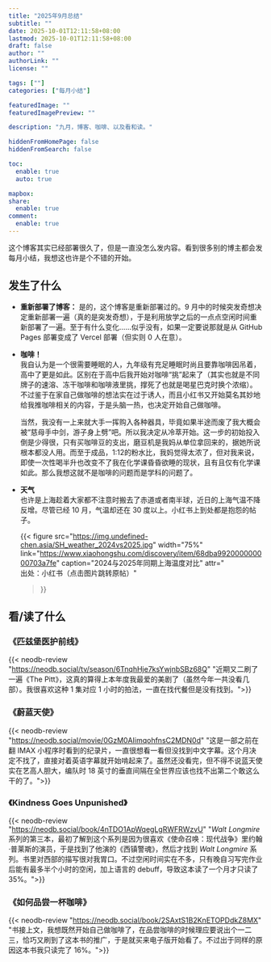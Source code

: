 ```yaml
---
title: "2025年9月总结"
subtitle: ""
date: 2025-10-01T12:11:58+08:00
lastmod: 2025-10-01T12:11:58+08:00
draft: false
author: ""
authorLink: ""
license: ""

tags: [""]
categories: ["每月小结"]

featuredImage: ""
featuredImagePreview: ""

description: "九月，博客、咖啡、以及看和读。"

hiddenFromHomePage: false
hiddenFromSearch: false

toc:
  enable: true
  auto: true

mapbox:
share:
  enable: true
comment:
  enable: true
---
```


这个博客其实已经部署很久了，但是一直没怎么发内容。看到很多别的博主都会发每月小结，我想这也许是个不错的开始。

## 发生了什么

- **重新部署了博客：** 是的，这个博客是重新部署过的。9 月中的时候突发奇想决定重新部署一遍（真的是突发奇想），于是利用放学之后的一点点空闲时间重新部署了一遍。至于有什么变化......似乎没有，如果一定要说那就是从 GitHub Pages 部署变成了 Vercel 部署（但实则 0 人在意）。

- **咖啡！**</br>
  我自认为是一个很需要睡眠的人，九年级有充足睡眠时尚且要靠咖啡因吊着，高中了更是如此。区别在于高中后我开始对咖啡“挑”起来了（其实也就是不同牌子的速溶、冻干咖啡和咖啡液里挑，撑死了也就是喝星巴克时换个浓缩）。不过鉴于在家自己做咖啡的想法实在过于诱人，而且小红书又开始莫名其妙地给我推咖啡相关的内容，于是头脑一热，也决定开始自己做咖啡。

  当然，我没有一上来就大手一挥购入各种器具，毕竟如果半途而废了我大概会被“慈母手中剑，游子身上劈”吧。所以我决定从冷萃开始。这一步的初始投入倒是少得很，只有买咖啡豆的支出，磨豆机是我妈从单位拿回来的，据她所说根本都没人用。而至于成品，1:12的粉水比，我妈觉得太浓了，但对我来说，即使一次性喝半升也改变不了我在化学课昏昏欲睡的现状，且有且仅有化学课如此。那么我想这就不是咖啡的问题而是学科的问题了。

- **天气**</br>
  也许是上海趁着大家都不注意时搬去了赤道或者南半球，近日的上海气温不降反增。尽管已经 10 月，气温却还在 30 度以上。小红书上到处都是抱怨的帖子。

  {{< figure
  src="https://img.undefined-chen.asia/SH_weather_2024vs2025.jpg"
  width="75%"
  link="https://www.xiaohongshu.com/discovery/item/68dba992000000000703a7fe"
  caption="2024与2025年同期上海温度对比"
  attr="</br>出处：小红书（点击图片跳转原帖）"
  >}}

## 看/读了什么

### 《匹兹堡医护前线》

{{< neodb-review "https://neodb.social/tv/season/6TnqhHje7ksYwjnbSBz68Q" "近期又二刷了一遍《The Pitt》，这真的算得上本年度我最爱的美剧了（虽然今年一共没看几部）。我很喜欢这种 1 集对应 1 小时的拍法，一直在找代餐但是没有找到。">}}

### 《蔚蓝天使》

{{< neodb-review "https://neodb.social/movie/0GzM0AIimqohfnsC2MDN0d" "这是一部之前在翻 IMAX 小程序时看到的纪录片，一直很想看一看但没找到中文字幕。这个月决定不找了，直接对着英语字幕就开始啃起来了。虽然还没看完，但不得不说蓝天使实在艺高人胆大，编队时 18 英寸的垂直间隔在全世界应该也找不出第二个敢这么干的了。">}}

### 《Kindness Goes Unpunished》

{{< neodb-review "https://neodb.social/book/4nTDO1ApWqegLgRWFRWzvU" "*Walt Longmire* 系列的第三本，最初了解到这个系列是因为很喜欢《使命召唤：现代战争》里约翰·普莱斯的演员，于是找到了他演的《西镇警魂》，然后才找到 *Walt Longmire* 系列。书里对西部的描写很对我胃口。不过空闲时间实在不多，只有晚自习写完作业后能有最多半个小时的空闲，加上语言的 debuff，导致这本读了一个月才只读了 35%。">}}

### 《如何品尝一杯咖啡》

{{< neodb-review "https://neodb.social/book/2SAxtS1B2KnETOPDdkZ8MX" "书接上文，我想既然开始自己做咖啡了，在品尝咖啡的时候理应要说出个一二三，恰巧又刷到了这本书的推广，于是就买来电子版开始看了。不过出于同样的原因这本书我只读完了 16%。">}}